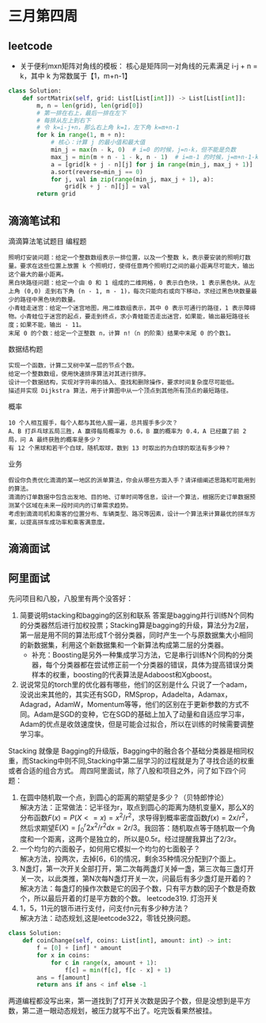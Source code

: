 # 三月第四周

## leetcode
* 关于便利mxn矩阵对角线的模板： 核心是矩阵同一对角线的元素满足 i-j + n = k，其中 k 为常数属于【1，m+n-1】
```python
class Solution:
    def sortMatrix(self, grid: List[List[int]]) -> List[List[int]]:
        m, n = len(grid), len(grid[0])
        # 第一排在右上，最后一排在左下
        # 每排从左上到右下
        # 令 k=i-j+n，那么右上角 k=1，左下角 k=m+n-1
        for k in range(1, m + n):
            # 核心：计算 j 的最小值和最大值
            min_j = max(n - k, 0)  # i=0 的时候，j=n-k，但不能是负数
            max_j = min(m + n - 1 - k, n - 1)  # i=m-1 的时候，j=m+n-1-k，但不能超过 n-1
            a = [grid[k + j - n][j] for j in range(min_j, max_j + 1)]  # 根据 k 的定义得 i=k+j-n
            a.sort(reverse=min_j == 0)
            for j, val in zip(range(min_j, max_j + 1), a):
                grid[k + j - n][j] = val
        return grid
```

## 滴滴笔试和
滴滴算法笔试题目
编程题

    照明灯安装问题：给定一个整数数组表示一排位置，以及一个整数 k，表示要安装的照明灯数量。要求在这些位置上放置 k 个照明灯，使得任意两个照明灯之间的最小距离尽可能大，输出这个最大的最小距离。
    黑白块路径问题：给定一个由 0 和 1 组成的二维网格，0 表示白色块，1 表示黑色块。从左上角 (0,0) 走到右下角 (n - 1, m - 1)，每次只能向右或向下移动，求经过黑色块数量最少的路径中黑色块的数量。
    小青蛙走迷宫：给定一个迷宫地图，用二维数组表示，其中 0 表示可通行的路径，1 表示障碍物。小青蛙位于迷宫的起点，要走到终点，求小青蛙能否走出迷宫，如果能，输出最短路径长度；如果不能，输出 - 11。
    末尾 0 的个数：给定一个正整数 n，计算 n!（n 的阶乘）结果中末尾 0 的个数1。

数据结构题

    实现一个函数，计算二叉树中某一层的节点个数。
    给定一个整数数组，使用快速排序算法对其进行排序。
    设计一个数据结构，实现对字符串的插入、查找和删除操作，要求时间复杂度尽可能低。
    描述并实现 Dijkstra 算法，用于计算图中从一个顶点到其他所有顶点的最短路径。

概率

    10 个人相互握手，每个人都与其他人握一遍，总共握手多少次？
    A、B 打乒乓球五局三胜，A 赢得每局概率为 0.6，B 赢的概率为 0.4，A 已经赢了前 2 局，问 A 最终获胜的概率是多少？
    有 12 个黑球和若干个白球，随机取球，数到 13 时取出的为白球的取法有多少种？

业务

    假设你负责优化滴滴的某一地区的派单算法，你会从哪些方面入手？请详细阐述思路和可能用到的算法。
    滴滴的订单数据中包含出发地、目的地、订单时间等信息，设计一个算法，根据历史订单数据预测某个区域在未来一段时间内的订单需求趋势。
    考虑到滴滴司机和乘客的位置分布、车辆类型、路况等因素，设计一个算法来计算最优的拼车方案，以提高拼车成功率和乘客满意度。


## 滴滴面试


## 阿里面试
先问项目和八股，八股里有两个没答好：
1. 简要说明stacking和bagging的区别和联系
答案是bagging并行训练N个同构的分类器然后进行加权投票；Stacking算是bagging的升级，算法分为2层，第一层是用不同的算法形成T个弱分类器，同时产生一个与原数据集大小相同的新数据集，利用这个新数据集和一个新算法构成第二层的分类器。<br>
   * 补充：Boosting是另外一种集成学习方法，它是串行训练N个同构的分类器，每个分类器都在尝试修正前一个分类器的错误，具体为提高错误分类样本的权重，boosting的代表算法是Adaboost和Xgboost。
2. 说说常见的torch里的优化器有哪些，他们的区别是什么
只说了一个adam，没说出来其他的，其实还有SGD，RMSprop，Adadelta，Adamax，Adagrad，AdamW，Momentum等等，他们的区别在于更新参数的方式不同。Adam是SGD的变种，它在SGD的基础上加入了动量和自适应学习率，Adam的优点是收敛速度快，但是可能会过拟合，所以在训练的时候需要调整学习率。

Stacking 就像是 Bagging的升级版，Bagging中的融合各个基础分类器是相同权重，而Stacking中则不同,Stacking中第二层学习的过程就是为了寻找合适的权重或者合适的组合方式。
周四阿里面试，除了八股和项目之外，问了如下四个问题：
1. 在圆中随机取一个点，到圆心的距离的期望是多少？（贝特郎悖论）<br>
解决方法：正常做法：记半径为r，取点到圆心的距离为随机变量X，那么X的分布函数$F(x)=P(X<=x)=x^2/r^2$，求导得到概率密度函数$f(x)=2x/r^2$，然后求期望$E(X)=\int_0^r2x^2/r^2dx=2r/3$。我回答：随机取点等于随机取一个角度和一个距离，这两个是独立的，所以是0.5r。经过提醒我算出了2/3r。 <br>
2. 一个均匀的六面骰子，如何用它模拟一个均匀的七面骰子？<br>
解决方法，投两次，去掉[6，6]的情况，剩余35种情况分配到7个面上。 <br>
3. N盏灯，第一次开关全部打开，第二次每两盏灯关掉一盏，第三次每三盏灯开关一次，以此类推，第N次每N盏灯开关一次，问最后有多少盏灯是开着的？<br>
解决方法：每盏灯的操作次数是它的因子个数，只有平方数的因子个数是奇数个，所以最后开着的灯是平方数的个数。 leetcode319. 灯泡开关 <br>
4. 1，5，11元的银币进行支付，问支付n元有多少种方法？<br>
解决方法：动态规划,这是leetcode322，零钱兑换问题。 <br>
```python
class Solution:
    def coinChange(self, coins: List[int], amount: int) -> int:
        f = [0] + [inf] * amount
        for x in coins:
            for c in range(x, amount + 1):
                f[c] = min(f[c], f[c - x] + 1)
        ans = f[amount]
        return ans if ans < inf else -1
```
两道编程都没写出来，第一道找到了灯开关次数是因子个数，但是没想到是平方数，第二道一眼动态规划，被压力就写不出了。吃完饭看果然被挂。
